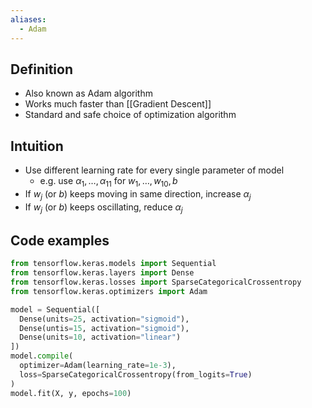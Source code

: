 ```yaml
---
aliases:
  - Adam
---
```



## Definition

- Also known as Adam algorithm
- Works much faster than [[Gradient Descent]]
- Standard and safe choice of optimization algorithm

## Intuition

- Use different learning rate for every single parameter of model
  - e.g. use $\alpha_1,\ldots,\alpha_{11}$ for $w_1,\ldots,w_{10},b$
- If $w_j$ (or $b$) keeps moving in same direction, increase $\alpha_j$
- If $w_j$ (or $b$) keeps oscillating, reduce $\alpha_j$

## Code examples

```python
from tensorflow.keras.models import Sequential
from tensorflow.keras.layers import Dense
from tensorflow.keras.losses import SparseCategoricalCrossentropy
from tensorflow.keras.optimizers import Adam

model = Sequential([
  Dense(units=25, activation="sigmoid"),
  Dense(untis=15, activation="sigmoid"),
  Dense(units=10, activation="linear")
])
model.compile(
  optimizer=Adam(learning_rate=1e-3),
  loss=SparseCategoricalCrossentropy(from_logits=True)
)
model.fit(X, y, epochs=100)
```
